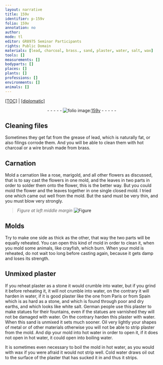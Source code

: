 ```yaml
---
layout: narrative
title: 159v
identifier: p-159v
folio: 159v
annotation: no
author:
mode: tl
editor: GR8975 Seminar Participants
rights: Public Domain
materials: [lead, charcoal, brass., sand, plaster, water, salt, wax]
tools: []
measurements: []
bodyparts: []
places: []
plants: []
professions: []
environments: []
animals: []
---
```


<p><a href="{{ site.baseurl }}/translation/">[TOC]</a> | <a href="{{ site.baseurl }}/_texts/p-159v_tc.md/">[diplomatic]</a></p><div class="folio" align="center">- - - - - <a href="http://gallica.bnf.fr/ark:/12148/btv1b10500001g/f324.item.r=" target="_blank"><img src="https://cu-mkp.github.io/2017-workshop-edition/assets/photo-icon.png" alt="folio image: " style="display:inline-block; margin-bottom:-3px;"/>159v</a> - - - - - </div>  
  

## <span class="m"> </span>Cleaning files

 
Sometimes they get fat from the grease of <span class="m">lead</span>, which is naturally fat, or also filings corrode them. And you will be able to clean them with hot <span class="m">charcoal</span> or a wire brush made from <span class="m">brass.</span>
 
 
  

## Carnation

 
Mold a carnation like a rose, marigold, and all other flowers as discussed, that is to say cast the flowers in one mold, and the leaves in two parts in order to solder them onto the flower, this is the better way. But you could mold the flower and the leaves together in one single closed mold. I tried one which came out well from the mold. But the <span class="m">sand</span> must be very thin, and you must blow very strongly.
 
> *Figure*
> *at left middle margin*
> <a href="https://drive.google.com/open?id=0B9-oNrvWdlO5LXNkdWdBLXZ1RVk" target="_blank"><img src="https://cu-mkp.github.io/GR8975-edition/assets/photo-icon.png" alt="Figure" style="display:inline-block; margin-bottom:-3px;"/></a>
 
 
  

## Molds

 
Try to make one side as thick as the other, that way the two parts will be equally reheated. You can open this kind of mold in order to clean it, when you mold some animals, like crayfish, which burn. When your mold is reheated, do not wait too long before casting again, because it gets damp and loses its strength.
 
 
  

## Unmixed <span class="m">plaster</span>

 
If you reheat <span class="m">plaster</span> as a stone it would crumble into <span class="m">water</span>, but if you grind it before reheating it, it will not crumble into <span class="m">water</span>, on the contrary it will harden in water, if it is good plaster like the one from Paris or from Spain which is as hard as a stone, and which is found through poor and dry earths, and which looks like white <span class="m">salt</span>. German people use this <span class="m">plaster</span> to make statues for their fountains, even if the statues are varnished they will not be damaged with <span class="m">water</span>. On the contrary harden this plaster with <span class="m">water</span>. When this <span class="m">sand</span> is unmixed it sets much sooner. Oil very lightly your shapes of metal or of other materials otherwise you will not be able to strip <span class="m">plaster</span> from the mold. And dip your mold into hot <span class="m">water</span> in order to open it, if it does not open in hot <span class="m">water</span>, it could open into boiling <span class="m">water</span>.
 
 
  
It is sometimes even necessary to boil the mold in hot <span class="m">water</span>, as you would with <span class="m">wax</span> if you were afraid it would not strip well. Cold water draws oil out to the surface of the plaster that has sucked it in and thus it strips.
 

